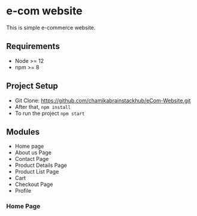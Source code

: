 # e-com website
 This is simple e-commerce website.

## Requirements
- Node >= 12
- npm >= 8

## Project Setup
 - Git Clone: https://github.com/chamikabrainstackhub/eCom-Website.git
 - After that, `npm install` 
 - To run the project `npm start`

## Modules
- Home page
- About us Page
- Contact Page
- Product Details Page
- Product List Page
- Cart
- Checkout Page
- Profile

### Home Page





